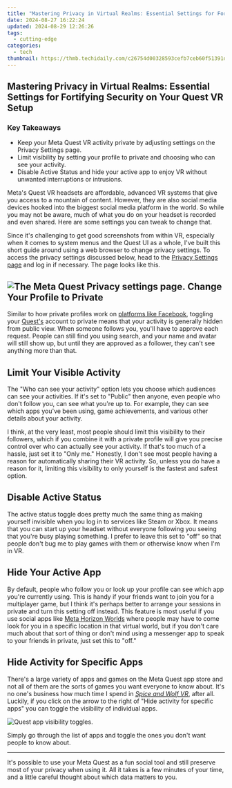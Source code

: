 ```yaml
---
title: "Mastering Privacy in Virtual Realms: Essential Settings for Fortifying Security on Your Quest VR Setup"
date: 2024-08-27 16:22:24
updated: 2024-08-29 12:26:26
tags:
  - cutting-edge
categories:
  - tech
thumbnail: https://thmb.techidaily.com/c26754d00328593cefb7ceb60f51391dcd2a8dd934a3e89af40244a078e590d9.jpg
---
```


## Mastering Privacy in Virtual Realms: Essential Settings for Fortifying Security on Your Quest VR Setup

### Key Takeaways

* Keep your Meta Quest VR activity private by adjusting settings on the Privacy Settings page.
* Limit visibility by setting your profile to private and choosing who can see your activity.
* Disable Active Status and hide your active app to enjoy VR without unwanted interruptions or intrusions.

 Meta's Quest VR headsets are affordable, advanced VR systems that give you access to a mountain of content. However, they are also social media devices hooked into the biggest social media platform in the world. So while you may not be aware, much of what you do on your headset is recorded and even shared. Here are some settings you can tweak to change that.

 Since it's challenging to get good screenshots from within VR, especially when it comes to system menus and the Quest UI as a whole, I've built this short guide around using a web browser to change privacy settings. To access the privacy settings discussed below, head to the [Privacy Settings page](https://secure.oculus.com/my/privacy/) and log in if necessary. The page looks like this.

## ![The Meta Quest Privacy settings page.](https://static0.howtogeekimages.com/wordpress/wp-content/uploads/2024/04/screenshot-2024-04-29-at-14-44-10.png) Change Your Profile to Private

 Similar to how private profiles work on [platforms like Facebook](https://fox-http.techidaily.com/initial-trial-ideal-accessories-to-boost-your-gopro-footage-for-2024/), toggling your [Quest's](https://article-helps.techidaily.com/new-securing-the-title-top-5-hmds-for-drone-pilots-for-2024/) account to private means that your activity is generally hidden from public view. When someone follows you, you'll have to approve each request. People can still find you using search, and your name and avatar will still show up, but until they are approved as a follower, they can't see anything more than that.

##  Limit Your Visible Activity

 The "Who can see your activity" option lets you choose which audiences can see your activities. If it's set to "Public" then anyone, even people who don't follow you, can see what you're up to. For example, they can see which apps you've been using, game achievements, and various other details about your activity.

 I think, at the very least, most people should limit this visibility to their followers, which if you combine it with a private profile will give you precise control over who can actually see your activity. If that's too much of a hassle, just set it to "Only me." Honestly, I don't see most people having a reason for automatically sharing their VR activity. So, unless you do have a reason for it, limiting this visibility to only yourself is the fastest and safest option.

##  Disable Active Status

 The active status toggle does pretty much the same thing as making yourself invisible when you log in to services like Steam or Xbox. It means that you can start up your headset without everyone following you seeing that you're busy playing something. I prefer to leave this set to "off" so that people don't bug me to play games with them or otherwise know when I'm in VR.

##  Hide Your Active App

 By default, people who follow you or look up your profile can see which app you're currently using. This is handy if your friends want to join you for a multiplayer game, but I think it's perhaps better to arrange your sessions in private and turn this setting off instead. This feature is most useful if you use social apps like [Meta Horizon Worlds](https://twitter-videos.techidaily.com/updated-integrating-twitter-content-with-facebook-networks/) where people may have to come look for you in a specific location in that virtual world, but if you don't care much about that sort of thing or don't mind using a messenger app to speak to your friends in private, just set this to "off."

##  Hide Activity for Specific Apps

 There's a large variety of apps and games on the Meta Quest app store and not all of them are the sorts of games you want everyone to know about. It's no one's business how much time I spend in [_Spice and Wolf VR_](https://www.meta.com/experiences/2917608654922903/), after all. Luckily, if you click on the arrow to the right of "Hide activity for specific apps" you can toggle the visibility of individual apps.

![Quest app visibility toggles.](https://static1.howtogeekimages.com/wordpress/wp-content/uploads/2024/04/screenshot-2024-04-29-at-14-43-52.png) 

 Simply go through the list of apps and toggle the ones you don't want people to know about.

---

 It's possible to use your Meta Quest as a fun social tool and still preserve most of your privacy when using it. All it takes is a few minutes of your time, and a little careful thought about which data matters to you.

<ins class="adsbygoogle"
     style="display:block"
     data-ad-format="autorelaxed"
     data-ad-client="ca-pub-7571918770474297"
     data-ad-slot="1223367746"></ins>



<ins class="adsbygoogle"
     style="display:block"
     data-ad-client="ca-pub-7571918770474297"
     data-ad-slot="8358498916"
     data-ad-format="auto"
     data-full-width-responsive="true"></ins>
